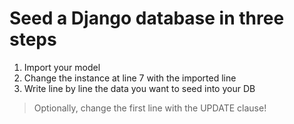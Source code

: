 # Seed a Django database in three steps

1. Import your model
2. Change the instance at line 7 with the imported line
3. Write line by line the data you want to seed into your DB

> Optionally, change the first line with the UPDATE clause!

